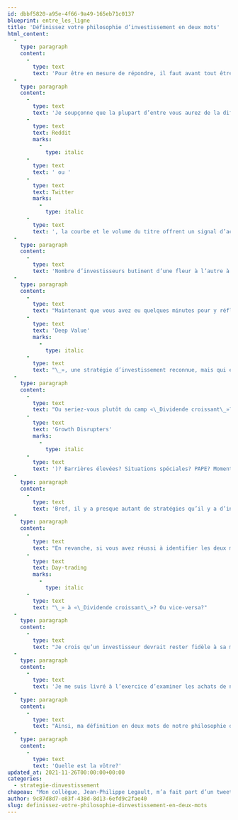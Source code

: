```yaml
---
id: dbbf5820-a95e-4f66-9a49-165eb71c0137
blueprint: entre_les_ligne
title: 'Définissez votre philosophie d’investissement en deux mots'
html_content:
  -
    type: paragraph
    content:
      -
        type: text
        text: 'Pour être en mesure de répondre, il faut avant tout être certain de bien connaître sa stratégie d’investissement. Réfléchissez aux achats de titres que vous avez effectués au cours des 12 derniers mois. Quelle est la stratégie commune à chacun de ces achats? Maintenant, analysez les titres qui font partie de votre portefeuille dans le moment – y a-t-il une stratégie sous-jacente à l’ensemble de vos titres?'
  -
    type: paragraph
    content:
      -
        type: text
        text: 'Je soupçonne que la plupart d’entre vous aurez de la difficulté à identifier cette stratégie sous-jacente. Ayant analysé des dizaines de portefeuilles boursiers de particuliers au fil des ans, j’ai constaté que dans la majorité des cas, les investisseurs achètent des titres boursiers sans véritable stratégie sous-jacente. Toutes les raisons sont bonnes pour acheter un titre – on croit au potentiel de l’électrification des transports, notre beau-frère a fait beaucoup d’argent avec un titre et il nous recommande de l’acheter, un article favorable est paru concernant le titre dans le journal financier, on a entendu parler du titre sur les réseaux '
      -
        type: text
        text: Reddit
        marks:
          -
            type: italic
      -
        type: text
        text: ' ou '
      -
        type: text
        text: Twitter
        marks:
          -
            type: italic
      -
        type: text
        text: ', la courbe et le volume du titre offrent un signal d’achat technique, etc.'
  -
    type: paragraph
    content:
      -
        type: text
        text: 'Nombre d’investisseurs butinent d’une fleur à l’autre à la recherche de celle qui leur permettra de faire de l’argent rapidement. Peut-être connaîtront-ils du succès à court terme (permettez-moi d’en douter pour le long terme), mais ils se retrouveront inévitablement avec un portefeuille éparpillé à tout vent, sans stratégie sous-jacente.'
  -
    type: paragraph
    content:
      -
        type: text
        text: "Maintenant que vous avez eu quelques minutes pour y réfléchir, pourriez-vous définir votre stratégie d’investissement en deux mots? Pour rendre l’exercice plus facile, il est permis d’utiliser des termes anglais tels que «\_"
      -
        type: text
        text: 'Deep Value'
        marks:
          -
            type: italic
      -
        type: text
        text: "\_», une stratégie d’investissement reconnue, mais qui est à mon avis largement délaissée depuis plusieurs années."
  -
    type: paragraph
    content:
      -
        type: text
        text: "Ou seriez-vous plutôt du camp «\_Dividende croissant\_»? Croissance rapide? Perturbateurs de croissance ("
      -
        type: text
        text: 'Growth Disrupters'
        marks:
          -
            type: italic
      -
        type: text
        text: ')? Barrières élevées? Situations spéciales? PAPE? Momentum favorable?'
  -
    type: paragraph
    content:
      -
        type: text
        text: 'Bref, il y a presque autant de stratégies qu’il y a d’investisseurs. Ce qui importe est de savoir où vous vous situez. Si vous n’êtes pas en mesure de choisir une ou deux stratégies qui correspondent à tous les achats de titres que vous avez réalisés depuis un an, c’est que vous n’avez pas de véritable stratégie. Vous butinez toutes les fleurs du voisinage, sans faire de distinction entre les vastes possibilités qui s’offrent à vous.'
  -
    type: paragraph
    content:
      -
        type: text
        text: "En revanche, si vous avez réussi à identifier les deux mots qui définissent bien votre philosophie d’investissement, peut-être observerez-vous une évolution de cette stratégie au fil des dernières années. Peut-être êtes-vous graduellement passé de «\_"
      -
        type: text
        text: Day-trading
        marks:
          -
            type: italic
      -
        type: text
        text: "\_» à «\_Dividende croissant\_»? Ou vice-versa?"
  -
    type: paragraph
    content:
      -
        type: text
        text: "Je crois qu’un investisseur devrait rester fidèle à sa méthode d’investissement. La pire chose à faire est de changer de stratégie au gré du vent – mon père a appelé ces investisseurs des «\_girouettes\_» dans son livre La Bourse ou La Vie. Cela dit, l’évolution de sa philosophie au fil des années est normale, surtout si elle résulte de leçons apprises."
  -
    type: paragraph
    content:
      -
        type: text
        text: 'Je me suis livré à l’exercice d’examiner les achats de nouveaux titres que nous avons réalisés dans nos portefeuilles sous gestion privée au cours des deux dernières années (comme nous effectuons peu de transactions, 12 mois formaient un trop petit échantillon). Nous avons acquis quatre nouveaux titres depuis le début de 2020. Dans chaque cas, je constate que nous avions la conviction d’avoir acquis le titre d’une entreprise de grande qualité à un prix que nous jugions raisonnable. Lorsque j’examine l’ensemble des 30 titres de notre portefeuille de gestion privée, j’arrive au même constat.'
  -
    type: paragraph
    content:
      -
        type: text
        text: "Ainsi, ma définition en deux mots de notre philosophie d’investissement est «\_Qualité abordable\_». Bien que nous ayons toujours favorisé les entreprises de qualité dans nos investissements, je constate que l’aspect de la qualité a pris une place de plus en plus importante au cours des dernières années."
  -
    type: paragraph
    content:
      -
        type: text
        text: 'Quelle est la vôtre?'
updated_at: 2021-11-26T00:00:00+00:00
categories:
  - strategie-dinvestissement
chapeau: "Mon collègue, Jean-Philippe Legault, m’a fait part d’un tweet qui m’a forcé à réfléchir\_: «\_Décrivez votre stratégie d’investissement en deux mots\_». Sauriez-vous répondre à la question?"
author: 9c87d8d7-e83f-438d-8d13-6efd9c2fae40
slug: definissez-votre-philosophie-dinvestissement-en-deux-mots
---
```

